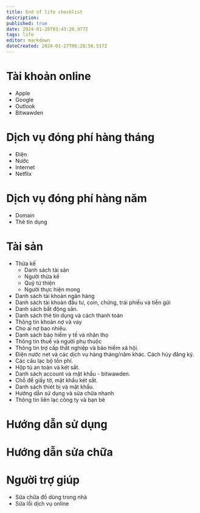 ```yaml
---
title: End of life checklist
description: 
published: true
date: 2024-01-28T03:43:20.977Z
tags: life
editor: markdown
dateCreated: 2024-01-27T06:28:56.517Z
---
```


# Tài khoản online
- Apple
- Google
- Outlook
- Bitwawden

# Dịch vụ đóng phí hàng tháng
- Điện
- Nước
- Internet
- Netflix

# Dịch vụ đóng phí hàng năm
- Domain
- Thẻ tín dụng

# Tài sản
- Thừa kế
	- Danh sách tài sản
	- Người thừa kế
	- Quỹ từ thiện
	- Người thực hiện mong
- Danh sách tài khoản ngân hàng
- Danh sách tài khoản đầu tư, coin, chứng, trái phiếu và tiền gửi
- Danh sách bất động sản.
- Danh sách thẻ tín dụng và cách thanh toán
- Thông tin khoản nợ và vay
- Cho ai nợ bao nhiêu.
- Danh sách bảo hiểm y tế và nhân thọ
- Thông tin thuế và người phụ thuộc
- Thông tin trợ cấp thất nghiệp và bảo hiểm xã hội.
- Điện nước net và các dịch vụ hàng tháng/năm khác. Cách hủy đăng ký.
- Các câu lạc bộ tốn phí.
- Hộp tủ an toàn và két sắt.
- Danh sách account và mật khẩu - bitwawden.
- Chỗ để giấy tờ, mật khẩu két sắt.
- Danh sách thiét bị và mật khẩu.
- Hướng dẫn sử dụng và sửa chữa nhanh
- Thông tin liên lạc công ty và bạn bè

# Hướng dẫn sử dụng

# Hướng dẫn sửa chữa

# Người trợ giúp
- Sửa chữa đồ dùng trong nhà
- Sửa lỗi dịch vụ online